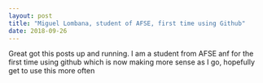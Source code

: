 ```yaml
---
layout: post
title: "Miguel Lombana, student of AFSE, first time using Github"
date: 2018-09-26
---
```


Great got this posts up and running. I am a student from AFSE anf for the first time using github which is now making more sense as I go, hopefully get to use this more often
